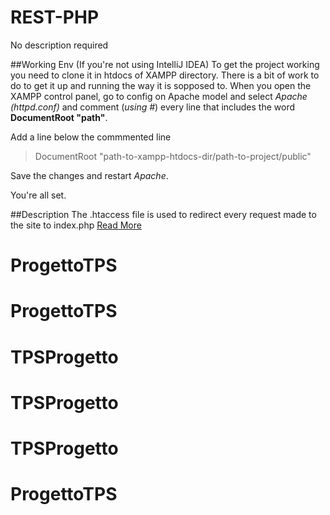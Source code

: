 # REST-PHP
No description required

##Working Env (If you're not using IntelliJ IDEA)
To get the project working you need to clone it in htdocs of XAMPP directory.
There is a bit of work to do to get it up and running the way it is sopposed to.
When you open the XAMPP control panel, go to config on Apache model and select *Apache (httpd.conf)* and comment (*using #*) every line that includes the word **DocumentRoot "path"**.

Add a line below the commmented line 
>DocumentRoot "path-to-xampp-htdocs-dir/path-to-project/public"

Save the changes and restart *Apache*.

You're all set.


##Description
The .htaccess file is used to redirect every request made to the site to index.php [Read More](https://gist.github.com/RaVbaker/2254618)
# ProgettoTPS
# ProgettoTPS
# TPSProgetto
# TPSProgetto
# TPSProgetto
# ProgettoTPS
